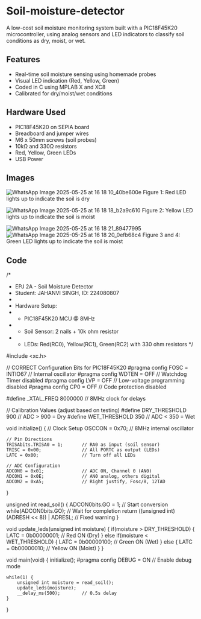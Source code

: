 # Soil-moisture-detector
A low-cost soil moisture monitoring system built with a PIC18F45K20 microcontroller, using analog sensors and LED indicators to classify soil conditions as dry, moist, or wet.

## Features
- Real-time soil moisture sensing using homemade probes
- Visual LED indication (Red, Yellow, Green)
- Coded in C using MPLAB X and XC8
- Calibrated for dry/moist/wet conditions

## Hardware Used
- PIC18F45K20 on SEPIA board
- Breadboard and jumper wires
- M6 x 50mm screws (soil probes)
- 10kΩ and 330Ω resistors
- Red, Yellow, Green LEDs
- USB Power

## Images
![WhatsApp Image 2025-05-25 at 16 18 10_40be600e](https://github.com/user-attachments/assets/04d2efe6-aaff-46af-9639-5291587608b5)
Figure 1: Red LED lights up to indicate the soil is dry

![WhatsApp Image 2025-05-25 at 16 18 18_b2a9c610](https://github.com/user-attachments/assets/c73ab976-00fc-4173-b816-de31f9d877e0)
Figure 2: Yellow LED lights up to indicate the soil is moist

![WhatsApp Image 2025-05-25 at 16 18 21_89477995](https://github.com/user-attachments/assets/41664b31-c367-456a-8ae0-cf84ae9f6114)
![WhatsApp Image 2025-05-25 at 16 18 20_0efb68c4](https://github.com/user-attachments/assets/cd7b4e5e-9069-4d6f-adc6-8d7edb03990f)
Figure 3 and 4: Green LED lights up to indicate the soil is moist



## Code
/* 
 * EPJ 2A - Soil Moisture Detector
 * Student: JAHANVI SINGH, ID: 224080807
 * 
 * Hardware Setup:
 * - PIC18F45K20 MCU @ 8MHz
 * - Soil Sensor: 2 nails + 10k ohm resistor
 * - LEDs: Red(RC0), Yellow(RC1), Green(RC2) with 330 ohm resistors
 */

#include <xc.h>

// CORRECT Configuration Bits for PIC18F45K20
#pragma config FOSC = INTIO67   // Internal oscillator
#pragma config WDTEN = OFF      // Watchdog Timer disabled
#pragma config LVP = OFF        // Low-voltage programming disabled
#pragma config CP0 = OFF        // Code protection disabled

#define _XTAL_FREQ 8000000      // 8MHz clock for delays

// Calibration Values (adjust based on testing)
#define DRY_THRESHOLD   900     // ADC > 900 = Dry
#define WET_THRESHOLD   350     // ADC < 350 = Wet

void initialize() {
    // Clock Setup
    OSCCON = 0x70;              // 8MHz internal oscillator
    
    // Pin Directions
    TRISAbits.TRISA0 = 1;       // RA0 as input (soil sensor)
    TRISC = 0x00;               // All PORTC as output (LEDs)
    LATC = 0x00;                // Turn off all LEDs
    
    // ADC Configuration
    ADCON0 = 0x01;              // ADC ON, Channel 0 (AN0)
    ADCON1 = 0x0E;              // AN0 analog, others digital
    ADCON2 = 0xA5;              // Right justify, Fosc/8, 12TAD
}

unsigned int read_soil() {
    ADCON0bits.GO = 1;          // Start conversion
    while(ADCON0bits.GO);       // Wait for completion
    return ((unsigned int)(ADRESH << 8)) | ADRESL; // Fixed warning
}

void update_leds(unsigned int moisture) {
    if(moisture > DRY_THRESHOLD) {
        LATC = 0b00000001;      // Red ON (Dry)
    } 
    else if(moisture < WET_THRESHOLD) {
        LATC = 0b00000100;      // Green ON (Wet)
    } 
    else {
        LATC = 0b00000010;      // Yellow ON (Moist)
    }
}

void main(void) {
    initialize();
    #pragma config DEBUG = ON  // Enable debug mode
    
    while(1) {
        unsigned int moisture = read_soil();
        update_leds(moisture);
        __delay_ms(500);        // 0.5s delay
    }
}


